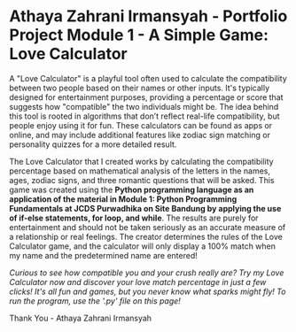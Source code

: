 # Athaya Zahrani Irmansyah - Portfolio Project Module 1 - A Simple Game: Love Calculator

A "Love Calculator" is a playful tool often used to calculate the compatibility between two people based on their names or other inputs. It's typically designed for entertainment purposes, providing a percentage or score that suggests how "compatible" the two individuals might be. The idea behind this tool is rooted in algorithms that don’t reflect real-life compatibility, but people enjoy using it for fun. These calculators can be found as apps or online, and may include additional features like zodiac sign matching or personality quizzes for a more detailed result.

The Love Calculator that I created works by calculating the compatibility percentage based on mathematical analysis of the letters in the names, ages, zodiac signs, and three romantic questions that will be asked. This game was created using the **Python programming language as an application of the material in Module 1: Python Programming Fundamentals at JCDS Purwadhika on Site Bandung by applying the use of if-else statements, for loop, and while**. The results are purely for entertainment and should not be taken seriously as an accurate measure of a relationship or real feelings. The creator determines the rules of the Love Calculator game, and the calculator will only display a 100% match when my name and the predetermined name are entered!

_Curious to see how compatible you and your crush really are? Try my Love Calculator now and discover your love match percentage in just a few clicks! It's all fun and games, but you never know what sparks might fly! To run the program, use the '.py' file on this page!_

Thank You - Athaya Zahrani Irmansyah
